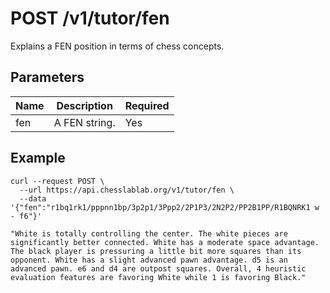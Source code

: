 # POST /v1/tutor/fen

Explains a FEN position in terms of chess concepts.

## Parameters

| Name | Description | Required |
| ---- | ----------- | -------- |
| fen | A FEN string. | Yes |

## Example

```text
curl --request POST \
  --url https://api.chesslablab.org/v1/tutor/fen \
  --data '{"fen":"r1bq1rk1/pppnn1bp/3p2p1/3Ppp2/2P1P3/2N2P2/PP2B1PP/R1BQNRK1 w - f6"}'
```

```text
"White is totally controlling the center. The white pieces are significantly better connected. White has a moderate space advantage. The black player is pressuring a little bit more squares than its opponent. White has a slight advanced pawn advantage. d5 is an advanced pawn. e6 and d4 are outpost squares. Overall, 4 heuristic evaluation features are favoring White while 1 is favoring Black."
```
